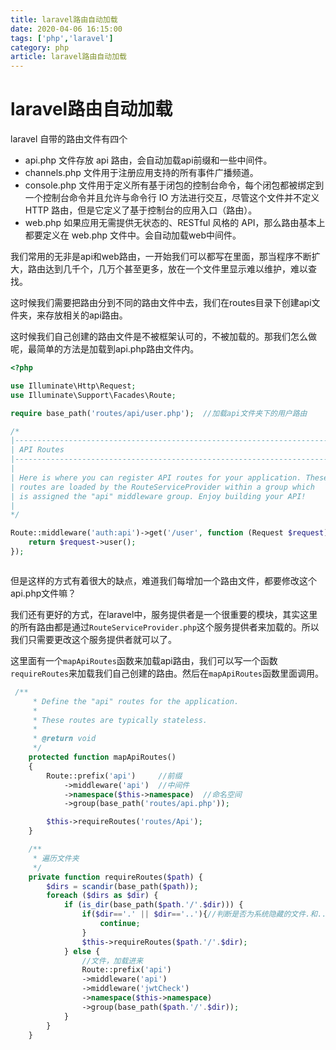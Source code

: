 ```yaml
---
title: laravel路由自动加载
date: 2020-04-06 16:15:00
tags: ['php','laravel']
category: php
article: laravel路由自动加载
---
```


# laravel路由自动加载

laravel 自带的路由文件有四个
- api.php 文件存放 api 路由，会自动加载api前缀和一些中间件。
- channels.php 文件用于注册应用支持的所有事件广播频道。
- console.php 文件用于定义所有基于闭包的控制台命令，每个闭包都被绑定到一个控制台命令并且允许与命令行 IO 方法进行交互，尽管这个文件并不定义 HTTP 路由，但是它定义了基于控制台的应用入口（路由）。
- web.php 如果应用无需提供无状态的、RESTful 风格的 API，那么路由基本上都要定义在 web.php 文件中。会自动加载web中间件。

我们常用的无非是api和web路由，一开始我们可以都写在里面，那当程序不断扩大，路由达到几千个，几万个甚至更多，放在一个文件里显示难以维护，难以查找。

这时候我们需要把路由分到不同的路由文件中去，我们在routes目录下创建api文件夹，来存放相关的api路由。

<!--more-->

这时候我们自己创建的路由文件是不被框架认可的，不被加载的。那我们怎么做呢，最简单的方法是加载到api.php路由文件内。

```php
<?php

use Illuminate\Http\Request;
use Illuminate\Support\Facades\Route;

require base_path('routes/api/user.php');  //加载api文件夹下的用户路由

/*
|--------------------------------------------------------------------------
| API Routes
|--------------------------------------------------------------------------
|
| Here is where you can register API routes for your application. These
| routes are loaded by the RouteServiceProvider within a group which
| is assigned the "api" middleware group. Enjoy building your API!
|
*/

Route::middleware('auth:api')->get('/user', function (Request $request) {
    return $request->user();
});



```

但是这样的方式有着很大的缺点，难道我们每增加一个路由文件，都要修改这个api.php文件嘛？

我们还有更好的方式，在laravel中，服务提供者是一个很重要的模块，其实这里的所有路由都是通过`RouteServiceProvider.php`这个服务提供者来加载的。所以我们只需要更改这个服务提供者就可以了。

这里面有一个`mapApiRoutes`函数来加载api路由，我们可以写一个函数`requireRoutes`来加载我们自己创建的路由。然后在`mapApiRoutes`函数里面调用。

```php
 /**
     * Define the "api" routes for the application.
     *
     * These routes are typically stateless.
     *
     * @return void
     */
    protected function mapApiRoutes()
    {
        Route::prefix('api')     //前缀
            ->middleware('api')  //中间件
            ->namespace($this->namespace)  //命名空间
            ->group(base_path('routes/api.php'));

        $this->requireRoutes('routes/Api');
    }

    /**
     * 遍历文件夹
     */
    private function requireRoutes($path) {
        $dirs = scandir(base_path($path));
        foreach ($dirs as $dir) {
            if (is_dir(base_path($path.'/'.$dir))) {
                if($dir=='.' || $dir=='..'){//判断是否为系统隐藏的文件.和..  如果是则跳过否则就继续往下走，防止无限循环再这里。
                    continue;
                }
                $this->requireRoutes($path.'/'.$dir);
            } else {
                //文件，加载进来
                Route::prefix('api')
                ->middleware('api')
                ->middleware('jwtCheck')
                ->namespace($this->namespace)
                ->group(base_path($path.'/'.$dir));
            }
        }
    }
```